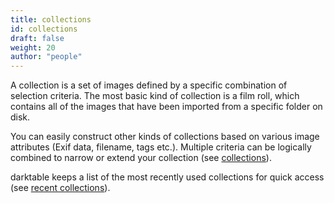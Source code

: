 ```yaml
---
title: collections
id: collections
draft: false
weight: 20
author: "people"
---
```


A collection is a set of images defined by a specific combination of selection criteria. The most basic kind of collection is a film roll, which contains all of the images that have been imported from a specific folder on disk.

You can easily construct other kinds of collections based on various image attributes (Exif data, filename, tags etc.). Multiple criteria can be logically combined to narrow or extend your collection (see [collections](../../module-reference/utility-modules/shared/collections.md)).

darktable keeps a list of the most recently used collections for quick access (see [recent collections](../../module-reference/utility-modules/shared/recent-collections.md)).
